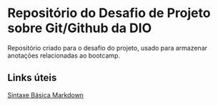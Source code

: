 # Repositório do Desafio de Projeto sobre Git/Github da DIO
Repositório criado para o desafio do projeto, usado para armazenar anotações relacionadas ao bootcamp.

## Links úteis
[Sintaxe Básica Markdown](https://www.markdownguide.org/basic-syntax/)
